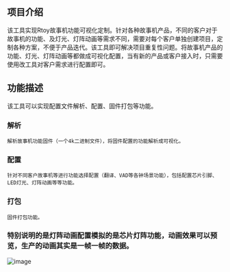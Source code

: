 ## 项目介绍
该工具实现Rtoy故事机功能可视化定制。针对各种故事机产品，不同的客户对于故事机的功能、及灯光、灯阵动画等需求不同，需要对每个客户单独创建项目，定制各种方案，不便于产品迭代。该工具即可解决项目重复性问题。将故事机产品的功能、灯光、灯阵动画等都做成可视化配置，当有新的产品或客户接入时，只需要使用改工具对客户需求进行配置即可。

## 功能描述
该工具可以实现配置文件解析、配置、固件打包等功能。

### 解析
    解析故事机功能固件（一个4k二进制文件），将固件配置的功能解析成可视化。

### 配置
    针对不同客户故事机等进行功能选择配置（翻译、VAD等各钟场景功能），包括配置芯片引脚、LED灯光、灯阵动画等等功能。

### 打包
    固件打包功能。
    
### 特别说明的是灯阵动画配置模拟的是芯片灯阵功能，动画效果可以预览，生产的动画其实是一帧一帧的数据。

![image](https://github.com/MadmanLiang/ESP32ConfTools/blob/master/DemoShow.gif?raw=true)
